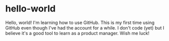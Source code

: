 # hello-world
Hello, world! I'm learning how to use GitHub.
This is my first time using GitHub even though I've had the account for a while.
I don't code (yet) but I believe it's a good tool to learn as a product manager.
Wish me luck!
